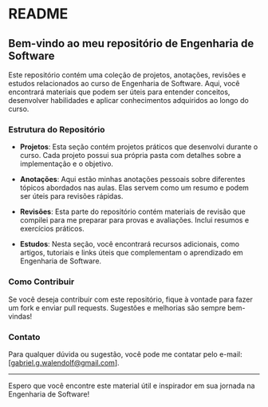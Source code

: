 # README

## Bem-vindo ao meu repositório de Engenharia de Software

Este repositório contém uma coleção de projetos, anotações, revisões e estudos relacionados ao curso de Engenharia de Software. Aqui, você encontrará materiais que podem ser úteis para entender conceitos, desenvolver habilidades e aplicar conhecimentos adquiridos ao longo do curso.

### Estrutura do Repositório

- **Projetos**: Esta seção contém projetos práticos que desenvolvi durante o curso. Cada projeto possui sua própria pasta com detalhes sobre a implementação e o objetivo.
  
- **Anotações**: Aqui estão minhas anotações pessoais sobre diferentes tópicos abordados nas aulas. Elas servem como um resumo e podem ser úteis para revisões rápidas.

- **Revisões**: Esta parte do repositório contém materiais de revisão que compilei para me preparar para provas e avaliações. Inclui resumos e exercícios práticos.

- **Estudos**: Nesta seção, você encontrará recursos adicionais, como artigos, tutoriais e links úteis que complementam o aprendizado em Engenharia de Software.

### Como Contribuir

Se você deseja contribuir com este repositório, fique à vontade para fazer um fork e enviar pull requests. Sugestões e melhorias são sempre bem-vindas!

### Contato

Para qualquer dúvida ou sugestão, você pode me contatar pelo e-mail: [gabriel.g.walendolf@gmail.com].

---

Espero que você encontre este material útil e inspirador em sua jornada na Engenharia de Software!
